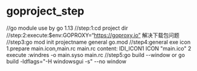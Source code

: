 # goproject_step

//go module use by go 1.13
//step:1:cd project dir
//step:2:execute:$env:GOPROXY=“https://goproxy.io” 解决下载包问题
//step3:go mod init projectname general go.mod
//step4:general exe icon
    1.prepare main.icon,main.rc 
      main.rc content: IDI_ICON1 ICON "main.ico"
    2 execute :windres -o main.syso main.rc
//step5:go build --window or go build -ldflags="-H windowsgui -s" --no window
